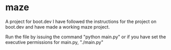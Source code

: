 # maze
A project for boot.dev
I have followed the instructions for the project on boot.dev and have
made a working maze project.

Run the file by issuing the command "python main.py"
or if you have set the executive permissions for main.py, "./main.py"

